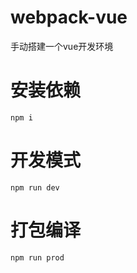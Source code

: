 # webpack-vue
手动搭建一个vue开发环境

# 安装依赖
```
npm i
```

# 开发模式
```
npm run dev
```

# 打包编译
```
npm run prod
```
